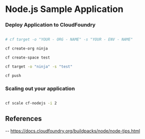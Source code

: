# Node.js Sample Application

### Deploy Application to CloudFoundry

``` bash

# cf target -o "YOUR - ORG - NAME" -s "YOUR - ENV - NAME"

cf create-org ninja

cf create-space test

cf target -o "ninja" -s "test"

cf push

```

### Scaling out your application

``` bash

cf scale cf-nodejs -i 2

```

## References

-- https://docs.cloudfoundry.org/buildpacks/node/node-tips.html
